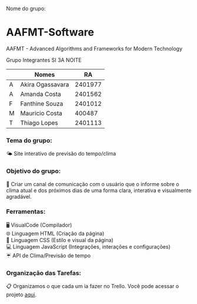 Nome do grupo:
# AAFMT-Software
AAFMT - Advanced Algorithms and Frameworks for Modern Technology


Grupo Integrantes SI 3A NOITE

|     | Nomes      |RA     |
|---------------|---------------|---------------|
| A       | Akira Ogassavara   | 2401977    |
| A        | Amanda Costa  | 2401562    |
| F       | Fanthine Souza  | 2401012     |
| M       | Mauricio Costa  | 400487   |
| T       | Thiago Lopes   | 2401113    |



### Tema do grupo:

🌤️ Site interativo de previsão do tempo/clima


### Objetivo do grupo:

🌈 Criar um canal de comunicação com o usuário que o informe sobre o clima atual e dos próximos dias de uma forma clara, interativa e visualmente agradável.


### Ferramentas:

🖥️ VisualCode (Compilador) <br>
🌐 Linguagem HTML (Criação da página) <br>
🎨 Linguagem CSS (Estilo e visual da página) <br>
💻 Linguagem JavaScript (Integrações, interações e configurações) <br>
☔ API de Clima/Previsão de tempo

### Organização das Tarefas:

📋 Organizamos o que cada um ia fazer no Trello. Você pode acessar o projeto [aqui](https://trello.com/b/wJDgkpUK/aafmt).
